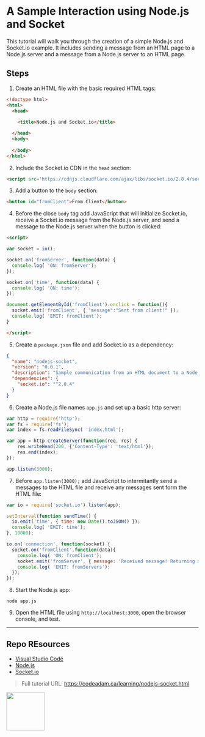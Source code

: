 # A Sample Interaction using Node.js and Socket

This tutorial will walk you through the creation of a simple Node.js and Socket.io example. It includes sending a message from an HTML page to a Node.js server and a message from a Node.js server to an HTML page. 

## Steps

1. Create an HTML file with the basic required HTML tags:

```html
<!doctype html>
<html>
  <head>
    
    <title>Node.js and Socket.io</title>

  </head>
  <body> 
       
  </body>
</html>
```

2. Include the Socket.io CDN in the `head` section:

```html
<script src='https://cdnjs.cloudflare.com/ajax/libs/socket.io/2.0.4/socket.io.js'></script>
```

3. Add a button to the `body` section:

```html
<button id="fromClient">From Client</button>
```

4. Before the close `body` tag add JavaScript that will initialize Socket.io, receive a Socket.io message from the Node.js server, and send a message to the Node.js server when the button is clicked:

```html
<script>

var socket = io();

socket.on('fromServer', function(data) {
  console.log( 'ON: fromServer');
});

socket.on('time', function(data) {
  console.log( 'ON: time');
});

document.getElementById('fromClient').onclick = function(){
  socket.emit('fromClient', { "message":"Sent from client!" });
  console.log( 'EMIT: fromClient');
}

</script>
```

5. Create a `package.json` file and add Socket.io as a dependency:

```json
{
  "name": "nodejs-socket",
  "version": "0.0.1",
  "description": "Sample communication from an HTML document to a Node.js server using Socket.io.",
  "dependencies": {
    "socket.io": "^2.0.4"
  }
}
```

6. Create a Node.js file names `app.js` and set up a basic http server:

```javascript
var http = require('http');
var fs = require('fs');
var index = fs.readFileSync( 'index.html');

var app = http.createServer(function(req, res) {
    res.writeHead(200, {'Content-Type': 'text/html'});
    res.end(index);
});

app.listen(3000);
```

7. Before `app.listen(3000);` add JavaScript to intermitantly send a messages to the HTML file and receive any messages sent form the HTML file:

```javascript
var io = require('socket.io').listen(app);

setInterval(function sendTime() {
  io.emit('time', { time: new Date().toJSON() });
  console.log( 'EMIT: time');
}, 10000);

io.on('connection', function(socket) {
  socket.on('fromClient',function(data){
    console.log( 'ON: fromClient');
    socket.emit('fromServer', { message: 'Received message! Returning message!!' });
    console.log( 'EMIT: fromServers');
  });
});
```

8. Start the Node.js app:

```
node app.js
```

9. Open the HTML file using `http://localhost:3000`, open the browser console, and test.

***

## Repo REsources

* [Visual Studio Code](https://code.visualstudio.com/)
* [Node.js](https://nodejs.org/en/)
* [Socket.io](https://socket.io/)

> Full tutorial URL: https://codeadam.ca/learning/nodejs-socket.html

<a href="https://codeadam.ca">
<img src="https://codeadam.ca/images/code-block.png" width="100">
</a>
